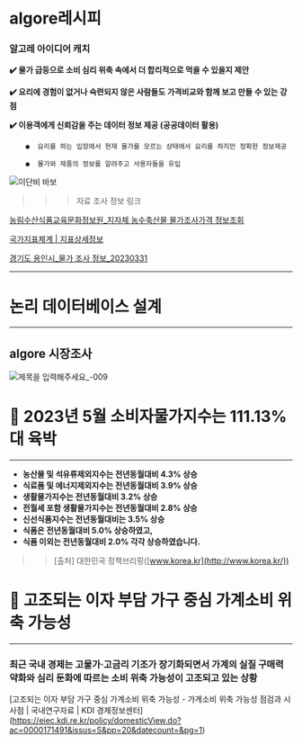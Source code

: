 # algore레시피 

### 알고레 아이디어 캐치 
 **✔️ 물가 급등으로 소비 심리 위축 속에서 더 합리적으로 먹을 수 있을지 제안**

 **✔️ 요리에 경험이 없거나 숙련되지 않은 사람들도 가격비교와 함께 보고 만들 수 있는 강점**

 **✔️ 이용객에게 신뢰감을 주는 데이터 정보 제공 (공공데이터 활용)**

        ●  요리를 하는 입장에서 현재 물가를 모르는 상태에서 요리를 하지만 정확한 정보제공 

        ●  물가와 제품의 정보를 알려주고 사용자들을 유입

![이단비 바보](https://github.com/jjjh0508/project_algore/assets/130436421/3b4c4362-29f2-4e77-ab05-6f0adc791afc)

>>> 자료 조사 정보 링크
>>> 
[농림수산식품교육문화정보원_지자체 농수축산물 물가조사가격 정보조회](https://www.data.go.kr/data/15109061/openapi.do)

[국가지표체계 | 지표상세정보](https://www.index.go.kr/unify/idx-info.do?idxCd=4226#)

[경기도 용인시_물가 조사 정보_20230331](https://www.data.go.kr/data/3035764/fileData.do)

------------------------------------------------------------------------------------------------------------------


# 논리 데이터베이스 설계

-----

## algore 시장조사 

![제목을 입력해주세요_-009](https://github.com/jjjh0508/project_algore/assets/130436421/0022b275-fc3d-492c-9794-704afe3dd61b)
# 🧐 2023년 5월 소비자물가지수는 111.13%대 육박


---

- **농산물 및 석유류제외지수는 전년동월대비 4.3% 상승**
- **식료품 및 에너지제외지수는 전년동월대비 3.9% 상승**
- **생활물가지수는 전년동월대비 3.2% 상승**
- **전월세 포함 생활물가지수는 전년동월대비 2.8% 상승**
- **신선식품지수는 전년동월대비는 3.5% 상승**
- **식품은 전년동월대비 5.0% 상승하였고,**
- **식품 이외는 전년동월대비 2.0% 각각 상승하였습니다.**

>> [출처] 대한민국 정책브리핑([www.korea.kr](http://www.korea.kr/))

# 🧐 **고조되는 이자 부담 가구 중심 가계소비 위축 가능성**

---

### **최근 국내 경제는 고물가·고금리 기조가 장기화되면서 가계의 실질 구매력 약화와 심리 둔화에 따르는 소비 위축 가능성이 고조되고 있는 상황**

[고조되는 이자 부담 가구 중심 가계소비 위축 가능성 - 가계소비 위축 가능성 점검과 시사점 | 국내연구자료 | KDI 경제정보센터]
(https://eiec.kdi.re.kr/policy/domesticView.do?ac=0000171491&issus=S&pp=20&datecount=&pg=1)





